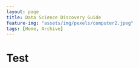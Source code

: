 ```yaml
---
layout: page
title: Data Science Discovery Guide
feature-img: "assets/img/pexels/computer2.jpeg"
tags: [Home, Archive]
---
```


# Test
